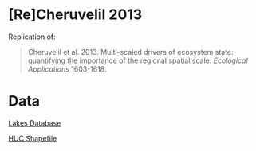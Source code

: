# [Re]Cheruvelil 2013 

Replication of: 
> Cheruvelil et al. 2013. Multi-scaled drivers of ecosystem state: quantifying the importance of the regional spatial scale. _Ecological Applications_ 1603-1618.

# Data

[Lakes Database](doi:10.5061/dryad.75s9s)

[HUC Shapefile](http://water.usgs.gov/GIS/dsdl/huc250k_shp.zip)

